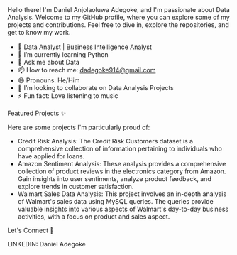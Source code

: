 <p style="font-size: 16px;">
  
Hello there! I'm Daniel Anjolaoluwa Adegoke, and I'm passionate about Data Analysis. 
Welcome to my GitHub profile, where you can explore some of my projects and contributions. Feel free to dive in, explore the repositories, and get to know my work.

</p>

<p style="font-size: 16px;">

- 💼 Data Analyst | Business Intelligence Analyst 
- 🌱 I’m currently learning Python 
- 💬 Ask me about Data
- 📫 How to reach me: dadegoke914@gmail.com
- 😄 Pronouns: He/Him
- 👯 I’m looking to collaborate on Data Analysis Projects
- ⚡ Fun fact: Love listening to music
  
</p>

<p style="font-size: 16px;">
  
Featured Projects ✨

Here are some projects I'm particularly proud of:

- Credit Risk Analysis: The Credit Risk Customers dataset is a comprehensive collection of information pertaining to individuals who have applied for loans.
- Amazon Sentiment Analysis: These analysis provides a comprehensive collection of product reviews in the electronics category from Amazon. Gain insights into user sentiments, analyze product feedback, and explore trends in customer satisfaction.
- Walmart Sales Data Analysis: This project involves an in-depth analysis of Walmart's sales data using MySQL queries. The queries provide valuable insights into various aspects of Walmart's day-to-day business activities, with a focus on product and sales aspect. 

</p>

Let's Connect 🤝

LINKEDIN: Daniel Adegoke



</p>
